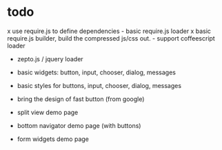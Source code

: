 todo
======

x use require.js to define dependencies
    - basic require.js loader
    x basic require.js builder, build the compressed js/css out.
    - support coffeescript loader
- zepto.js / jquery loader
- basic widgets: button, input, chooser, dialog, messages
- basic styles for buttons, input, chooser, dialog, messages
- bring the design of fast button (from google)

- split view demo page
- bottom navigator demo page (with buttons)
- form widgets demo page

